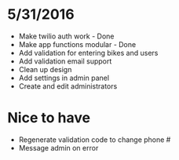 #  5/31/2016

* Make twilio auth work - Done
* Make app functions modular - Done
* Add validation for entering bikes and users
* Add validation email support
* Clean up design
* Add settings in admin panel
* Create and edit administrators

# Nice to have
* Regenerate validation code to change phone #
* Message admin on error


